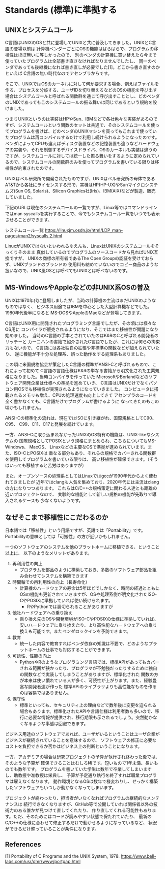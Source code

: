 # Standards (標準)に準拠する

## UNIXとシステムコール
C言語はUNIXのOSと共に登場してUNIXと共に普及してきました。UNIXとC言語の登場以前は
計算機ベンダーごとにOSの機能はばらばらで、プログラムの移植性はほぼ無いに等しかったので、
別のベンダの計算機に買い替えたら今まで使っていたプログラムは全部書き直さなければなりませんでしたし、
同一のベンダであっても後継機になれば書き直しが必要でした[1]。どこから書き直すのかといえば
C言語の無い時代なのでアセンブラからです。

そこで、UNIXではOSのカーネルに対して何か要求する場合、例えばファイルを作る、プロセスを分岐する、ユーザIDを切り替えるなどのOSの機能を呼び出す場合は*システムコール*と呼ばれる関数群を通じて呼び出すこととし、どのベンダのUNIXであってもこのシステムコールの振る舞いは同じであるという規約を設けました。

つまりUNIXというのは実装はHPやSun、IBMなどで各社色々な実装があるのですが、システムコールという関数のセットは共通で、そのシステムコールを使ってプログラムを書けば、どのベンダのUNIXマシンを買ってもこれまで使っていたプログラムは再コンパイルするだけで利用し続けられるようになったのです。ベンダによってCPUも違えばディスク装置などの記憶装置も違うなどハードウェアの実装や、それを制御するデバイスドライバ、OSのカーネルも実装は違うのですが、システムコールに対しては統一した振る舞いをするように定められているので、システムコールの関数群のみを使ってプログラムを書いている限りは移植性が約束されたのです。

UNIXはベル研究所で開発されたものですが、UNIXはベル研究所の母体であるAT&Tから各社にライセンスする形で、実機はHP(HP-UX)やSunマイクロシステムズ(Sun OS, Solaris)、Silicon Graphics社(Iris)、IBM(AIX)などが製造、販売していました。

下記のURLは現在のシステムコールの一覧ですが、Linux等ではコマンドラインではman syscallsを実行することで、今でもシステムコール一覧をいつでも表示させることができます。

システムコール一覧
https://linuxjm.osdn.jp/html/LDP_man-pages/man2/syscalls.2.html

LinuxがUNIXではないといわれるゆえんも、LinuxはUNIXのシステムコールをそっくりそのまま
真似しているのでプログラムのソースコードから見ればUNIX互換ですが、
UNIXの商標の所有者であるThe Open Groupの認証を受けておらず、UNIXブランドのブランドの
使用料も納めていないのでコピー商品のような扱いなので、UNIX風OSとは呼べてもUNIXとは呼べないのです。

## MS-WindowsやAppleなどの非UNIX系OSの普及
UNIXは1970年代に登場しましたが、当時の計算機の主流はまだUNIXのようなものではなく、
ビジネス用途ではIBMを中心とした大型計算機などでした。1980年代後半になると
MS-DOSやAppleのMacなどが登場してきます。

C言語はUNIX用に開発されたプログラミング言語でしたが、その頃には様々なOS用に
コンパイラが販売されるようになり、そこではまた移植性が問題になり始めました。
当時のC言語の手本とされていたのはK&RのCと呼ばれる開発者のリッチーと
カーニハンの書籍で紹介されたC言語でしたが、これには何らの拘束力もないので、
C言語には各社独自の拡張や非標準の関数などが加えられていたり、
逆に機能が不十分な処理系、誤った動作をする処理系もありました。

この頃に米国規格協会が策定したC言語の標準がANSI-Cと呼ばれるもので、これによって初めて
C言語の言語仕様はK&Rの単なる書籍から明文化された工業規格になりました。当時コンパイラを作っていた
MicrosoftやBorlandなどのソフトウェア開発企業は仕様への準拠を進めていき、
C言語はUNIXだけでなくパソコン用OSでも移植性が実現されるようになっていきました。
コンピュータに搭載されるメモリも増え、CPUの処理速度も向上してきて
アセンブラのコードを全く書かなくても、C言語だけでプログラムが書けるように
なってきたのもこの頃かもしれません。

ANSI-Cの標準化の流れは、現在ではISOに引き継がれ、国際規格としてC90、C95、
C99、C11、C17と発展を続けています。

一方、ANSI-Cに取り込まれなかったUNIXのOS特有の機能は、UNIX-likeなシステムの
国際規格としてPOSIXという規格にまとめられ、こちらについてもMS-Windows、
MacOS、 Linuxなどの主要なOSで準拠が進められています。また、ISO-CとPOSIXは
重なる部分もあり、それらの規格でカバーされる関数群を使用してプログラムを書いている限りは、
高い移植性が確保できます。（そうはいっても移植すると苦労はありますが）

また、オープンソースの処理系としてはLinuxではgccが1990年代からよく使われてきましたが
近年ではclangも人気を集めており、2020年代には主流はclangの方になりつつあります。
これらはC/C++の規格策定に関わる人達とも距離の近いプロジェクトなので、
実験的な機能として新しい規格の機能が先取りで導入されるケースも
少なくないようです。

## なぜそこまで移植性にこだわるのか

日本語では「移植性」という用語ですが、英語では「Portability」です。
Portabilityの意味としては「可搬性」の方が近いかもしれません。

一つのソフトウェアのシステムを他のプラットホームに移植できる、ということ以上に、
以下のようなメリットがあります。
1. 再利用性の向上
   - プログラムを部品のように構築しておき、多数のソフトウェア部品を組み合わせてシステムを構築できます
2. 時間軸での再利用性の向上（長寿命化）
   - 計算機のハードウェアの寿命は5年ほどでしかなく、時間の経過とともにOSの機能も更新されていきますが、OSや処理系側が明文化されたISO-CやPOSIXに準拠していれば使い続けられます。
     - RやPythonでは裏切られることがありますが
3. 他社ハードウェアへの乗り換え
   - 乗り換え先のOSや開発環境がISO-CやPOSIXの仕様に準拠していれば、安いハードウェアに乗り換えたり、より高性能なハードウェアへの乗り換えも可能です。またベンダロックインを予防できます。
4. 教育
    - 統一した内容で教育すればベンダ依存の知識は不要で、どのようなプラットホームの仕事でも対応することができます。
5. 可読性、性能の向上
    - PythonやRのようなプログラミング言語では、標準APIがあってもカバーされる範囲が狭かったり、プログラマが不勉強だったりするために独自の関数などで実装してしまうことがありますが、標準化された
    関数の方が本来は使い慣れている人が多く、可読性が上がります。また、経験豊富な開発者達が作った
    標準APIのライブラリよりも高性能なものを作るのは容易ではありません。
6. 保守性
   - 標準といっても、セキュリティ上の理由などで数年後に変更を迫られる場合もあります。標準化されたAPIや言語仕様は利用者数も多いので、移行に必要な情報が提供され、移行期限も示されるでしょう。突然動かなくなるような事態は回避できます。

ビジネス用途のソフトウェアであれば、ユーザがいるということはユーザ企業がビジネスが継続されていることを意味するので、
ソフトウェアの修正に必要なコストを負担できるか否かはビジネス上の判断ということになります。

一方、アカデミアの場合は研究プロジェクトの予算が執行され終わった後では、そのような予算が
確保できることはむしろ稀です。短いもので1年未満、長いものでも数年です。
プログラムを書いていた学生は数年で卒業してしまいますし、助教授や准教授は栄典し、
予算が予定通り執行を終了すれば職業プログラマは雇えなくなります。
動作環境となるOSは数年で様変わりし、せっかく構築したソフトウェアもいつしか動かなくなってしまいます。

プロジェクトが終わったり、担当者がいなくなればプログラムの継続的なメンテナンスは
続行できなくなりますが、GitHub等で公開していれば関係者以外の技術力のある誰かが見つけて直してくれたり、
作り直してくれる可能性もあります。ただ、そのためにはコードが読みやすい状態で保たれていたり、
最新のC/C++の仕様に合わせて修正するだけで動かせるようになっているなど、
状況ができるだけ整っていることが条件になります。

## References
[1] Portability of C Programs and the UNIX System, 1978. https://www.bell-labs.com/usr/dmr/www/portpap.html
